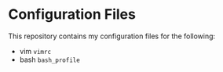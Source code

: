 # Configuration Files
This repository contains my configuration files for the following:
- vim `vimrc`
- bash `bash_profile`


